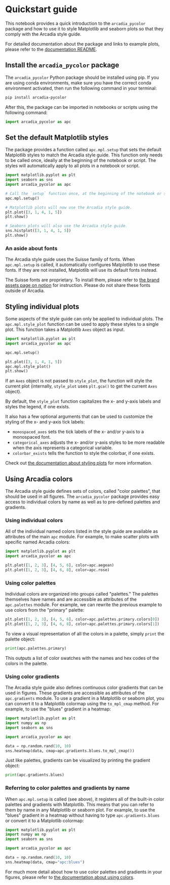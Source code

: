 # Quickstart guide

This notebook provides a quick introduction to the `arcadia_pycolor` package and how to use it to style Matplotlib and seaborn plots so that they comply with the Arcadia style guide.

For detailed documentation about the package and links to example plots, please refer to the [documentation README](/docs/README.md).

## Install the `arcadia_pycolor` package
The `arcadia_pycolor` Python package should be installed using pip. If you are using conda environments, make sure you have the correct conda environment activated, then run the following command in your terminal:

```bash
pip install arcadia-pycolor
```

After this, the package can be imported in notebooks or scripts using the following command:

```python
import arcadia_pycolor as apc
```

## Set the default Matplotlib styles

The package provides a function called `apc.mpl.setup` that sets the default Matplotlib styles to match the Arcadia style guide. This function only needs to be called once, ideally at the beginning of the notebook or script. The styles will automatically apply to all plots in a notebook or script.

```python
import matplotlib.pyplot as plt
import seaborn as sns
import arcadia_pycolor as apc

# Call the `setup` function once, at the beginning of the notebook or script.
apc.mpl.setup()

# Matplotlib plots will now use the Arcadia style guide.
plt.plot([3, 1, 4, 1, 5])
plt.show()

# Seaborn plots will also use the Arcadia style guide.
sns.histplot([3, 1, 4, 1, 5])
plt.show()
```

### An aside about fonts
The Arcadia style guide uses the Suisse family of fonts. When `apc.mpl.setup` is called, it automatically configures Matplotlib to use these fonts. If they are not installed, Matplotlib will use its default fonts instead.

The Suisse fonts are proprietary. To install them, please refer to [the brand assets page on notion](https://www.notion.so/arcadiascience/Brand-assets-ec521e5b599c4a5f88c5fae3a8ac14b7#d1cbc8fc315b4d10a8fd4cc7d9eb8c3f) for instruction. Please do not share these fonts outside of Arcadia.

## Styling individual plots

Some aspects of the style guide can only be applied to individual plots. The `apc.mpl.style_plot` function can be used to apply these styles to a single plot. This function takes a Matplotlib `Axes` object as input.

```python
import matplotlib.pyplot as plt
import arcadia_pycolor as apc

apc.mpl.setup()

plt.plot([3, 1, 4, 1, 5])
apc.mpl.style_plot()
plt.show()
```

If an `Axes` object is not passed to `style_plot`, the function will style the current plot (internally, `style_plot` uses `plt.gca()` to get the current `Axes` object).

By default, the `style_plot` function capitalizes the x- and y-axis labels and styles the legend, if one exists. 

It also has a few optional arguments that can be used to customize the styling of the x- and y-axis tick labels:

- `monospaced_axes` sets the tick labels of the x- and/or y-axis to a monospaced font.
- `categorical_axes` adjusts the x- and/or y-axis styles to be more readable when the axis represents a categorical variable.
- `colorbar_exists` tells the function to style the colorbar, if one exists.

Check out [the documentation about styling plots](docs/style_usage.ipynb) for more information.

## Using Arcadia colors

The Arcadia style guide defines sets of colors, called "color palettes", that should be used in all figures. The `arcadia_pycolor` package provides easy access to individual colors by name as well as to pre-defined palettes and gradients. 

### Using individual colors

All of the individual named colors listed in the style guide are available as attributes of the main `apc` module. For example, to make scatter plots with specific named Arcadia colors:

```python
import matplotlib.pyplot as plt
import arcadia_pycolor as apc

plt.plot([1, 2, 3], [4, 5, 6], color=apc.aegean)
plt.plot([1, 2, 3], [4, 6, 8], color=apc.rose)
```

### Using color palettes

Individual colors are organized into groups called "palettes." The palettes themselves have names and are accessible as attributes of the `apc.palettes` module. For example, we can rewrite the previous example to use colors from the "primary" palette:

```python
plt.plot([1, 2, 3], [4, 5, 6], color=apc.palettes.primary.colors[0])
plt.plot([1, 2, 3], [4, 6, 8], color=apc.palettes.primary.colors[1])
```

To view a visual representation of all the colors in a palette, simply `print` the palette object:

```python
print(apc.palettes.primary)
```

This outputs a list of color swatches with the names and hex codes of the colors in the palette.

### Using color gradients

The Arcadia style guide also defines continuous color gradients that can be used in figures. These gradients are accessible as attributes of the `apc.gradients` module. To use a gradient in a Matplotlib or seaborn plot, you can convert it to a Matplotlib colormap using the `to_mpl_cmap` method. For example, to use the "blues" gradient in a heatmap:

```python
import matplotlib.pyplot as plt
import numpy as np
import seaborn as sns

import arcadia_pycolor as apc

data = np.random.rand(10, 10)
sns.heatmap(data, cmap=apc.gradients.blues.to_mpl_cmap())
```

Just like palettes, gradients can be visualized by printing the gradient object:

```python
print(apc.gradients.blues)
```

### Referring to color palettes and gradients by name

When `apc.mpl.setup` is called (see above), it registers all of the built-in color palettes and gradients with Matplotlib. This means that you can refer to them by name in any Matplotlib or seaborn plot. For example, to use the "blues" gradient in a heatmap without having to type `apc.gradients.blues` or convert it to a Matplotlib colormap:

```python
import matplotlib.pyplot as plt
import numpy as np
import seaborn as sns

import arcadia_pycolor as apc

data = np.random.rand(10, 10)
sns.heatmap(data, cmap="apc:blues")
```

For much more detail about how to use color palettes and gradients in your figures, please refer to [the documentation about using colors](docs/color_usage.ipynb).
